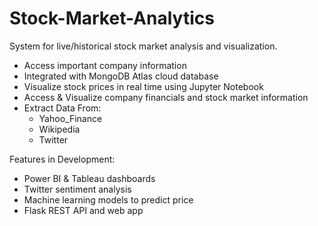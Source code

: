 # Stock-Market-Analytics
System for live/historical stock market analysis and visualization. 
- Access important company information
- Integrated with MongoDB Atlas cloud database
- Visualize stock prices in real time using Jupyter Notebook
- Access & Visualize company financials and stock market information
- Extract Data From:
    * Yahoo_Finance
    * Wikipedia 
    * Twitter

Features in Development:
- Power BI & Tableau dashboards
- Twitter sentiment analysis
- Machine learning models to predict price
- Flask REST API and web app
